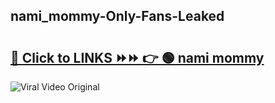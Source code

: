 
 ## nami_mommy-Only-Fans-Leaked

# <h2><a href="https://clipsfans.com/nami_mommy&ref=git">🔗 Click to LINKS ⏩⏩ 👉 🟢 nami mommy </a></h2>

<a href="https://clipsfans.com/nami_mommy&ref=git" rel="nofollow" data-target="animated-image.originalLink"><img src="https://i.ibb.co.com/xMMVF88/686577567.gif" alt="Viral Video Original" style="max-width: 100%; display: inline-block;" data-target="animated-image.originalImage"></a>
